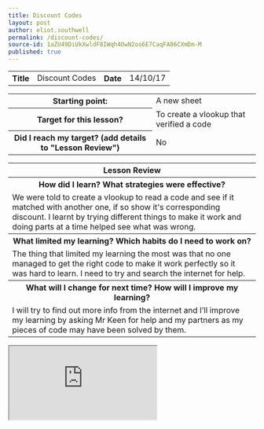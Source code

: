 ```yaml
---
title: Discount Codes
layout: post
author: eliot.southwell
permalink: /discount-codes/
source-id: 1aZU49DiUkXwldF8IWqh4OwN2os6E7CaqFA06CXmDm-M
published: true
---
```

<table class="table1">
  <tr>
    <th>Title</th>
    <td>Discount Codes</td>
    <th>Date</th>
    <td>14/10/17</td>
  </tr>
</table>


<table class="table1">
  <tr>
    <th>Starting point:</th>
    <td>A new sheet</td>
  </tr>
  <tr>
    <th>Target for this lesson?</th>
    <td>To create a vlookup that verified a code</td>
  </tr>
  <tr>
    <th>Did I reach my target? 
(add details to "Lesson Review")</th>
    <td>No</td>
  </tr>
</table>


<table class="table1">
  <tr>
    <th>Lesson Review</th>
  </tr>
  <tr>
    <th>How did I learn? What strategies were effective? </th>
  </tr>
  <tr>
    <td>We were told to create a vlookup to read a code and see if it matched with another one, if so show it's corresponding discount. I learnt by trying different things to make it work and doing parts at a time helped see what was wrong.</td>
  </tr>
  <tr>
    <th>What limited my learning? Which habits do I need to work on? </th>
  </tr>
  <tr>
    <td>The thing that limited my learning the most was that no one managed to get the right code to make it work perfectly so it was hard to learn. I need to try and search the internet for help.</td>
  </tr>
  <tr>
    <th>What will I change for next time? How will I improve my learning?</th>
  </tr>
  <tr>
    <td>I will try to find out more info from the internet and I’ll improve my learning by asking Mr Keen for help and my partners as my pieces of code may have been solved by them.</td>
  </tr>
</table>

<iframe src="https://docs.google.com/spreadsheets/d/e/2PACX-1vS1_wTOtzwNDbIIYVOamx6Fs7tcOaDVB_N2W9FCLHeYFQGQeEzaLQqi0hWaKNVC7z0sw1c0m8Svds_H/pubhtml?widget=true&amp;headers=false"></iframe>
